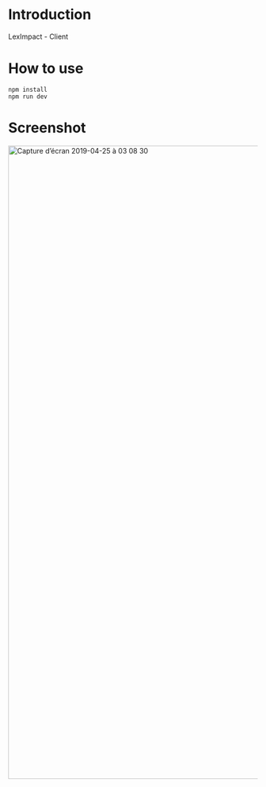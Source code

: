 # Introduction

LexImpact - Client

# How to use

```
npm install
npm run dev
```
# Screenshot

<img width="1280" alt="Capture d’écran 2019-04-25 à 03 08 30" src="https://user-images.githubusercontent.com/329236/56703045-6517c780-6707-11e9-9947-9f4e3d72aac2.png">
